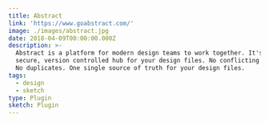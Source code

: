 ```yaml
---
title: Abstract
link: 'https://www.goabstract.com/'
image: ./images/abstract.jpg
date: 2018-04-09T00:00:00.000Z
description: >-
  Abstract is a platform for modern design teams to work together. It's a
  secure, version controlled hub for your design files. No conflicting copies.
  No duplicates. One single source of truth for your design files.
tags:
  - design
  - sketch
type: Plugin
sketch: Plugin
---
```

